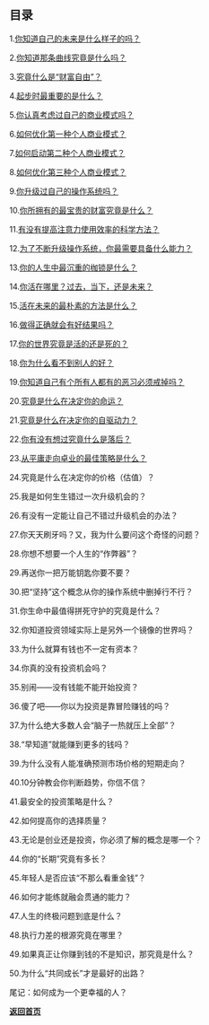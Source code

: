 ## 目录

1.[你知道自己的未来是什么样子的吗？](./chapter01.html "《财富自由之路》第一章20211128完成")

2.[你知道那条曲线究竟是什么吗？](./chapter02.html "《财富自由之路》第二章20211129完成")

3.[究竟什么是“财富自由”？](./chapter03.html "《财富自由之路》第三章20211129完成")

4.[起步时最重要的是什么？](./chapter04.html "《财富自由之路》第四章20211130完成")

5.[你认真考虑过自己的商业模式吗？](./chapter05.html "《财富自由之路》第五章20211201完成")

6.[如何优化第一种个人商业模式？](./chapter06.html "《财富自由之路》第六章20211202完成")

7.[如何启动第二种个人商业模式？](./chapter07.html "《财富自由之路》第七章20211203完成")

8.[如何优化第三种个人商业模式？](./chapter08.html "《财富自由之路》第八章20211204完成")

9.[你升级过自己的操作系统吗？](./chapter09.html "《财富自由之路》第九章20211205完成")

10.[你所拥有的最宝贵的财富究竟是什么？](./chapter10.html "《财富自由之路》第10章20211207完成")

11.[有没有提高注意力使用效率的科学方法？](./chapter11.html "《财富自由之路》第11章20211208完成")

12.[为了不断升级操作系统，你最需要具备什么能力？](./chapter12.html "《财富自由之路》第12章20211209完成")

13.[你的人生中最沉重的枷锁是什么？](./chapter13.html "《财富自由之路》第13章20211209完成")

14.[你活在哪里？过去，当下，还是未来？](./chapter14.html "《财富自由之路》第14章20211210完成")

15.[活在未来的最朴素的方法是什么？](./chapter15.html "《财富自由之路》第15章20211211完成")

16.[做得正确就会有好结果吗？](./chapter16.html "《财富自由之路》第16章20211212完成")

17.[你的世界究竟是活的还是死的？](./chapter17.html "《财富自由之路》第17章20211212完成")

18.[你为什么看不到别人的好？](./chapter18.html "《财富自由之路》第18章20211213完成")

19.[你知道自己有个所有人都有的恶习必须戒掉吗？](./chapter19.html "《财富自由之路》第19章20211214完成")

20.[究竟是什么在决定你的命运？](./chapter20.html "《财富自由之路》第20章20211215完成")

21.[究竟是什么在决定你的自驱动力？](./chapter21.html "《财富自由之路》第21章20211216完成")

22.[你有没有想过究竟什么是落后？](./chapter22.html "《财富自由之路》第22章20211217完成")

23.[从平庸走向卓业的最佳策略是什么？](./chapter23.html "《财富自由之路》第23章20211218完成")

24.究竟是什么在决定你的价格（估值）？

25.我是如何生生错过一次升级机会的？

26.有没有一定能让自己不错过升级机会的办法？

27.你天天刷牙吗？又，我为什么要问这个奇怪的问题？

28.你想不想要一个人生的“作弊器”？

29.再送你一把万能钥匙你要不要？

30.把“坚持”这个概念从你的操作系统中删掉行不行？

31.你生命中最值得拼死守护的究竟是什么？

32.你知道投资领域实际上是另外一个镜像的世界吗？

33.为什么就算有钱也不一定有资本？

34.你真的没有投资机会吗？

35.别闹——没有钱能不能开始投资？

36.傻了吧——你以为投资是靠冒险赚钱的吗？

37.为什么绝大多数人会“脑子一热就压上全部”？

38.“早知道”就能赚到更多的钱吗？

39.为什么没有人能准确预测市场价格的短期走向？

40.10分钟教会你判断趋势，你信不信？

41.最安全的投资策略是什么？

42.如何提高你的选择质量？

43.无论是创业还是投资，你必须了解的概念是哪一个？

44.你的“长期”究竟有多长？

45.年轻人是否应该“不那么看重金钱”？

46.如何才能练就融会贯通的能力？

47.人生的终极问题到底是什么？

48.执行力差的根源究竟在哪里？

49.如果真正让你赚到钱的不是知识，那究竟是什么？

50.为什么“共同成长”才是最好的出路？

尾记：如何成为一个更幸福的人？

[**返回首页**](./index.html)
